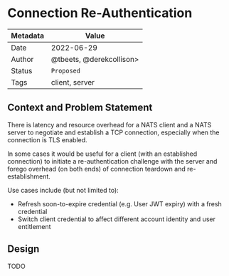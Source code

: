 # Connection Re-Authentication 

|Metadata| Value                                                         |
|--------|---------------------------------------------------------------|
|Date    | 2022-06-29                                                    |
|Author  | @tbeets, @derekcollison>                                      |
|Status  | `Proposed` |
|Tags    | client, server                                     |

## Context and Problem Statement

There is latency and resource overhead for a NATS client and a NATS server to negotiate and establish a TCP connection, 
especially when the connection is TLS enabled.

In some cases it would be useful for a client (with an established connection) to initiate a re-authentication challenge
with the server and forego overhead (on both ends) of connection teardown and re-establishment.

Use cases include (but not limited to):

* Refresh soon-to-expire credential (e.g. User JWT expiry) with a fresh credential
* Switch client credential to affect different account identity and user entitlement

## Design

TODO